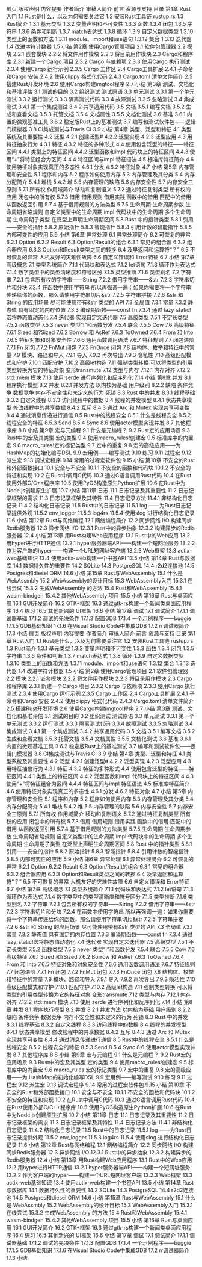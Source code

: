 扉页
版权声明 
内容提要
作者简介
审稿人简介
前言
资源与支持
目录
第1章   Rust入门
  1.1 Rust是什么，以及为何需要关注它
  1.2 安装Rust工具链
    rustup.rs
  1.3 Rust简介
    1.3.1  基元类型
    1.3.2  变量声明和不可变性
    1.3.3  函数
    1.3.4  闭包
    1.3.5  字符串
    1.3.6  条件和判断
    1.3.7  match表达式
    1.3.8  循环
    1.3.9  自定义数据类型
    1.3.10  类型上的函数和方法
    1.3.11  module、import和use语句
    1.3.12  集合
    1.3.13  迭代器
  1.4  改进字符计数器
  1.5 小结
第2章   使用Cargo管理项目
  2.1  软件包管理器
  2.2 模块
    2.2.1  嵌套模块
    2.2.2  将文件用作模块
    2.2.3  将目录用作模块
  2.3 Cargo和程序库
    2.3.1  新建一个Cargo 项目
    2.3.2  Cargo 与依赖项
    2.3.3  使用Cargo 执行测试
    2.3.4  使用Cargo 运行示例
    2.3.5  Cargo 工作区
  2.4 Cargo工具扩展
    2.4.1  子命令和Cargo 安装
    2.4.2  使用clippy 格式化代码
    2.4.3  Cargo.toml 清单文件简介
  2.5 搭建Rust开发环境
  2.6 使用Cargo构建imgtool程序
  2.7 小结
第3章   测试、文档化和基准评估
  3.1  测试的目的
  3.2  组织测试
    测试原语
  3.3  单元测试
    3.3.1  第一个单元测试
    3.3.2  运行测试
    3.3.3  隔离测试代码
    3.3.4  故障测试
    3.3.5  忽略测试
  3.4  集成测试
    3.4.1  第一个集成测试
    3.4.2  共享通用代码
  3.5 文档
    3.5.1  编写文档
    3.5.2  生成和查看文档
    3.5.3  托管文档
    3.5.4  文档属性
    3.5.5  文档化测试
  3.6 基准
    3.6.1  内置的微观基准工具
    3.6.2  稳定版Rust上的基准测试
  3.7  编写和测试软件包——逻辑门模拟器
  3.8  CI集成测试与Travis CI
  3.9 小结
第4章   类型、泛型和特征
  4.1  类型系统及其重要性
  4.2 泛型
    4.2.1  创建泛型#
    4.2.2  泛型实现
    4.2.3  泛型应用
  4.3  用特征抽象行为
    4.3.1  特征
    4.3.2  特征的多种形式
  4.4  使用包含泛型的特征——特征区间
    4.4.1  类型上的特征区间
    4.4.2  泛型函数和impl 代码块上的特征区间
    4.4.3  使用“+”将特征组合为区间
    4.4.4  特征区间与impl 特征语法
  4.5  标准库特征简介
  4.6  使用特征对象实现真正的多态性
    4.6.1  分发
    4.6.2  特征对象
  4.7 小结
第5章   内存管理和安全性
  5.1  程序和内存
  5.2  程序如何使用内存
  5.3  内存管理及其分类
  5.4  内存分配简介
    5.4.1  堆栈
    5.4.2  堆
  5.5  内存管理的缺陷
  5.6 内存安全性
  5.7 内存安全三原则
    5.7.1 所有权
      作用域简介
      移动和复制语义
    5.7.2 通过特征复制类型
      所有权的应用
      闭包中的所有权
    5.7.3 借用
      借用规则
      借用实践
        函数中的借用
        匹配中的借用
        从函数返回引用
    5.7.4 基于借用规则的方法类型
    5.7.5 生命周期
      生命周期参数
      生命周期省略规则
      自定义类型中的生命周期
      impl 代码块中的生命周期
      多个生命周期
      生命周期子类型
      在泛型上声明生命周期区间
  5.8 Rust 中的指针类型
    5.8.1 引用——安全的指针
    5.8.2 原始指针
    5.8.3 智能指针
    5.8.4 引用计数的智能指针
    5.8.5 内部可变性的应用
  5.9 小结
第6章    异常处理
  6.1  异常处理简介
  6.2  可恢复的异常
    6.2.1  Option
    6.2.2  Result
  6.3  Option/Result的组合
    6.3.1  常见的组合器
    6.3.2  组合器应用
    6.3.3  Option和Result类型之间的转换
  6.4  及早返回和运算符“？”
  6.5  不可恢复的异常
    人机友好的灾难性故障
  6.6  自定义错误和 Error特征
  6.7 小结
第7章   高级概念
  7.1  类型系统简介
    7.1.1  代码块和表达式
    7.1.2  let语句
    7.1.3  循环作为表达式
    7.1.4  数字类型中的类型清晰度和符号区分
    7.1.5  类型推断
    7.1.6  类型别名
  7.2 字符串
    7.2.1 包含所有权的字符串——String
    7.2.2 借用字符串——&str
    7.2.3 字符串切片和分块
    7.2.4 在函数中使用字符串
      所以再强调一遍：如果你需要将一个字符串传递给你的函数，那么请使用字符串切片&str
    7.2.5 字符串拼接
    7.2.6 &str 和 String 的应用场景
      尽可能使用带有&str 类型的 API
  7.3 全局值
    7.3.1 常量
    7.3.2 静态值
      具有固定的内存位置
    7.3.3 编译期函数——const fn
    7.3.4 通过 lazy_static!宏将静态值动态化
  7.4 迭代器
    实现自定义迭代器
  7.5 高级类型
    7.5.1 不定长类型
    7.5.2 函数类型
    7.5.3 never 类型“!”和函数分发
    7.5.4 联合
    7.5.5 Cow
  7.6 高级特征
    7.6.1 Sized 和?Sized
    7.6.2 Borrow 和 AsRef
    7.6.3 ToOwned
    7.6.4 From 和 Into
    7.6.5 特征对象和对象安全性
    7.6.6 通用函数调用语法
    7.6.7 特征规则
  7.7 闭包进阶
    7.7.1 Fn 闭包
    7.7.2 FnMut 闭包
    7.7.3 FnOnce 闭包
  7.8 结构体、枚举和特征中的常量
  7.9  模块、路径和导入
    7.9.1  导入
    7.9.2  再次导出
    7.9.3  隐私性
  7.10  高级匹配模式和守护
    7.10.1  匹配守护
    7.10.2  高级let构造
  7.11 强制类型转换
    可以将类型的引用类型转换为它的特征对象
    变形transmute
  7.12 类型与内存
    7.12.1 内存对齐
    7.12.2 std::mem 模块
  7.13 使用 serde 进行序列化和反序列化
  7.14 小结
第8章   并发
  8.1 程序执行模型
  8.2 并发
    8.2.1 并发方法
      以内核为基础
      用户级别
    8.2.2 缺陷
      条件竞争
      数据竞争
      内存不安全性和未定义的行为
      死锁
  8.3 Rust 中的并发
    8.3.1 线程基础
    8.3.2 自定义线程
    8.3.3 访问线程中的数据
  8.4 线程的并发模型
    8.4.1 状态共享模型
      修改线程中的共享数据
    8.4.2 互斥
    8.4.3 通过 Arc 和 Mutex 实现共享可变性
    8.4.4 通过消息传递进行通信
  8.5 Rust中的线程安全
    8.5.1  什么是线程安全
    8.5.2  线程安全的特征
    8.5.3  Send
    8.5.4  Sync
  8.6 使用actor模型实现并发
  8.7  其他程序库
  8.8 小结
第9章   宏与元编程
  9.1  什么是元编程？
  9.2 Rust宏的应用场景
  9.3 Rust中的宏及其类型
    宏的类型
  9.4 使用macro_rules!创建宏
  9.5  标准库中的内置宏
  9.6 macro_rules!宏的标记类型
  9.7  宏中的重复
  9.8  宏的高级应用——为 HashMap的初始化编写DSL
  9.9  宏用例——编写测试
  9.10 练习
  9.11  过程宏
  9.12  派生宏
  9.13  调试宏程序
  9.14  常用的过程宏软件包
  9.15 小结
第10章   不安全的Rust和外部函数接口
  10.1  安全与不安全
    10.1.1  不安全的函数和代码块
    10.1.2  不安全的特征和实现
  10.2 在Rust中调用C代码
  10.3 通过C语言调用Rust代码
  10.4 在Rust使用外部C/C++程序库
  10.5 使用PyO3构造原生Python扩展
  10.6 在Rust中为Node.js创建原生扩展
  10.7 小结
第11章   日志
  11.1  日志记录及其重要性
  11.2  日志记录框架的需求
  11.3  日志记录框架及其特性
  11.4  日志记录方法
    11.4.1  非结构化日志记录
    11.4.2  结构化日志记录
  11.5 Rust中的日志记录
    11.5.1  log  ——为Rust日志记录提供外观
    11.5.2  env_logger
    11.5.3  log4rs
    11.5.4  使用slog 进行结构化日志记录
  11.6 小结
第12章   Rust与网络编程
  12.1  网络编程简介
  12.2  同步网络 I/O
    构建同步Redis服务器
  12.3  异步网络 I/O
    12.3.1  Rust中的异步抽象
    12.3.2  构建异步的Redis服务器
  12.4 小结
第13章   用Rust构建Web应用程序
  13.1 Rust中的Web应用
  13.2 用hyper进行HTTP通信
    13.2.1  hyper服务器端API——构建一个短网址服务
    13.2.2  作为客户端的hyper——构建一个URL短网址客户端
    13.2.3  Web框架
  13.3 actix-web基础知识
  13.4 使用actix-web构建一个书签API
  13.5 小结
第14章   Rust与数据库
  14.1  数据持久性的重要性
  14.2 SQLite
  14.3 PostgreSQL
  14.4 r2d2连接池
  14.5 Postgres和diesel ORM
  14.6 小结
第15章   Rust与WebAssembly
  15.1  什么是 WebAssmbly
  15.2 WebAssembly的设计目标
  15.3 WebAssembly入门
    15.3.1  在线尝试
    15.3.2  生成WebAssembly 的方法
  15.4 Rust和WebAssembly
    15.4.1  wasm-bindgen
    15.4.2  其他WebAssembly 项目
  15.5 小结
第16章   Rust与桌面应用
  16.1 GUI开发简介
  16.2 GTK+框架
  16.3 通过gtk-rs构建一个新闻类桌面应用程序
  16.4 练习
  16.5  其他新兴的 UI框架
  16.6 小结
第17章   调试
  17.1  调试简介
    17.1.1  调试器基础
    17.1.2  调试的先决条件
    17.1.3  配置GDB
    17.1.4  一个示例程序——buggie
    17.1.5  GDB基础知识
    17.1.6  在Visual Studio Code中集成GDB
  17.2  rr调试器简介
  17.3 小结
扉页
版权声明 
内容提要
作者简介
审稿人简介
前言
资源与支持
目录
第1章   Rust入门
  1.1 Rust是什么，以及为何需要关注它
  1.2 安装Rust工具链
    rustup.rs
  1.3 Rust简介
    1.3.1  基元类型
    1.3.2  变量声明和不可变性
    1.3.3  函数
    1.3.4  闭包
    1.3.5  字符串
    1.3.6  条件和判断
    1.3.7  match表达式
    1.3.8  循环
    1.3.9  自定义数据类型
    1.3.10  类型上的函数和方法
    1.3.11  module、import和use语句
    1.3.12  集合
    1.3.13  迭代器
  1.4  改进字符计数器
  1.5 小结
第2章   使用Cargo管理项目
  2.1  软件包管理器
  2.2 模块
    2.2.1  嵌套模块
    2.2.2  将文件用作模块
    2.2.3  将目录用作模块
  2.3 Cargo和程序库
    2.3.1  新建一个Cargo 项目
    2.3.2  Cargo 与依赖项
    2.3.3  使用Cargo 执行测试
    2.3.4  使用Cargo 运行示例
    2.3.5  Cargo 工作区
  2.4 Cargo工具扩展
    2.4.1  子命令和Cargo 安装
    2.4.2  使用clippy 格式化代码
    2.4.3  Cargo.toml 清单文件简介
  2.5 搭建Rust开发环境
  2.6 使用Cargo构建imgtool程序
  2.7 小结
第3章   测试、文档化和基准评估
  3.1  测试的目的
  3.2  组织测试
    测试原语
  3.3  单元测试
    3.3.1  第一个单元测试
    3.3.2  运行测试
    3.3.3  隔离测试代码
    3.3.4  故障测试
    3.3.5  忽略测试
  3.4  集成测试
    3.4.1  第一个集成测试
    3.4.2  共享通用代码
  3.5 文档
    3.5.1  编写文档
    3.5.2  生成和查看文档
    3.5.3  托管文档
    3.5.4  文档属性
    3.5.5  文档化测试
  3.6 基准
    3.6.1  内置的微观基准工具
    3.6.2  稳定版Rust上的基准测试
  3.7  编写和测试软件包——逻辑门模拟器
  3.8  CI集成测试与Travis CI
  3.9 小结
第4章   类型、泛型和特征
  4.1  类型系统及其重要性
  4.2 泛型
    4.2.1  创建泛型#
    4.2.2  泛型实现
    4.2.3  泛型应用
  4.3  用特征抽象行为
    4.3.1  特征
    4.3.2  特征的多种形式
  4.4  使用包含泛型的特征——特征区间
    4.4.1  类型上的特征区间
    4.4.2  泛型函数和impl 代码块上的特征区间
    4.4.3  使用“+”将特征组合为区间
    4.4.4  特征区间与impl 特征语法
  4.5  标准库特征简介
  4.6  使用特征对象实现真正的多态性
    4.6.1  分发
    4.6.2  特征对象
  4.7 小结
第5章   内存管理和安全性
  5.1  程序和内存
  5.2  程序如何使用内存
  5.3  内存管理及其分类
  5.4  内存分配简介
    5.4.1  堆栈
    5.4.2  堆
  5.5  内存管理的缺陷
  5.6 内存安全性
  5.7 内存安全三原则
    5.7.1 所有权
      作用域简介
      移动和复制语义
    5.7.2 通过特征复制类型
      所有权的应用
      闭包中的所有权
    5.7.3 借用
      借用规则
      借用实践
        函数中的借用
        匹配中的借用
        从函数返回引用
    5.7.4 基于借用规则的方法类型
    5.7.5 生命周期
      生命周期参数
      生命周期省略规则
      自定义类型中的生命周期
      impl 代码块中的生命周期
      多个生命周期
      生命周期子类型
      在泛型上声明生命周期区间
  5.8 Rust 中的指针类型
    5.8.1 引用——安全的指针
    5.8.2 原始指针
    5.8.3 智能指针
    5.8.4 引用计数的智能指针
    5.8.5 内部可变性的应用
  5.9 小结
第6章    异常处理
  6.1  异常处理简介
  6.2  可恢复的异常
    6.2.1  Option
    6.2.2  Result
  6.3  Option/Result的组合
    6.3.1  常见的组合器
    6.3.2  组合器应用
    6.3.3  Option和Result类型之间的转换
  6.4  及早返回和运算符“？”
  6.5  不可恢复的异常
    人机友好的灾难性故障
  6.6  自定义错误和 Error特征
  6.7 小结
第7章   高级概念
  7.1  类型系统简介
    7.1.1  代码块和表达式
    7.1.2  let语句
    7.1.3  循环作为表达式
    7.1.4  数字类型中的类型清晰度和符号区分
    7.1.5  类型推断
    7.1.6  类型别名
  7.2 字符串
    7.2.1 包含所有权的字符串——String
    7.2.2 借用字符串——&str
    7.2.3 字符串切片和分块
    7.2.4 在函数中使用字符串
      所以再强调一遍：如果你需要将一个字符串传递给你的函数，那么请使用字符串切片&str
    7.2.5 字符串拼接
    7.2.6 &str 和 String 的应用场景
      尽可能使用带有&str 类型的 API
  7.3 全局值
    7.3.1 常量
    7.3.2 静态值
      具有固定的内存位置
    7.3.3 编译期函数——const fn
    7.3.4 通过 lazy_static!宏将静态值动态化
  7.4 迭代器
    实现自定义迭代器
  7.5 高级类型
    7.5.1 不定长类型
    7.5.2 函数类型
    7.5.3 never 类型“!”和函数分发
    7.5.4 联合
    7.5.5 Cow
  7.6 高级特征
    7.6.1 Sized 和?Sized
    7.6.2 Borrow 和 AsRef
    7.6.3 ToOwned
    7.6.4 From 和 Into
    7.6.5 特征对象和对象安全性
    7.6.6 通用函数调用语法
    7.6.7 特征规则
  7.7 闭包进阶
    7.7.1 Fn 闭包
    7.7.2 FnMut 闭包
    7.7.3 FnOnce 闭包
  7.8 结构体、枚举和特征中的常量
  7.9  模块、路径和导入
    7.9.1  导入
    7.9.2  再次导出
    7.9.3  隐私性
  7.10  高级匹配模式和守护
    7.10.1  匹配守护
    7.10.2  高级let构造
  7.11 强制类型转换
    可以将类型的引用类型转换为它的特征对象
    变形transmute
  7.12 类型与内存
    7.12.1 内存对齐
    7.12.2 std::mem 模块
  7.13 使用 serde 进行序列化和反序列化
  7.14 小结
第8章   并发
  8.1 程序执行模型
  8.2 并发
    8.2.1 并发方法
      以内核为基础
      用户级别
    8.2.2 缺陷
      条件竞争
      数据竞争
      内存不安全性和未定义的行为
      死锁
  8.3 Rust 中的并发
    8.3.1 线程基础
    8.3.2 自定义线程
    8.3.3 访问线程中的数据
  8.4 线程的并发模型
    8.4.1 状态共享模型
      修改线程中的共享数据
    8.4.2 互斥
    8.4.3 通过 Arc 和 Mutex 实现共享可变性
    8.4.4 通过消息传递进行通信
  8.5 Rust中的线程安全
    8.5.1  什么是线程安全
    8.5.2  线程安全的特征
    8.5.3  Send
    8.5.4  Sync
  8.6 使用actor模型实现并发
  8.7  其他程序库
  8.8 小结
第9章   宏与元编程
  9.1  什么是元编程？
  9.2 Rust宏的应用场景
  9.3 Rust中的宏及其类型
    宏的类型
  9.4 使用macro_rules!创建宏
  9.5  标准库中的内置宏
  9.6 macro_rules!宏的标记类型
  9.7  宏中的重复
  9.8  宏的高级应用——为 HashMap的初始化编写DSL
  9.9  宏用例——编写测试
  9.10 练习
  9.11  过程宏
  9.12  派生宏
  9.13  调试宏程序
  9.14  常用的过程宏软件包
  9.15 小结
第10章   不安全的Rust和外部函数接口
  10.1  安全与不安全
    10.1.1  不安全的函数和代码块
    10.1.2  不安全的特征和实现
  10.2 在Rust中调用C代码
  10.3 通过C语言调用Rust代码
  10.4 在Rust使用外部C/C++程序库
  10.5 使用PyO3构造原生Python扩展
  10.6 在Rust中为Node.js创建原生扩展
  10.7 小结
第11章   日志
  11.1  日志记录及其重要性
  11.2  日志记录框架的需求
  11.3  日志记录框架及其特性
  11.4  日志记录方法
    11.4.1  非结构化日志记录
    11.4.2  结构化日志记录
  11.5 Rust中的日志记录
    11.5.1  log  ——为Rust日志记录提供外观
    11.5.2  env_logger
    11.5.3  log4rs
    11.5.4  使用slog 进行结构化日志记录
  11.6 小结
第12章   Rust与网络编程
  12.1  网络编程简介
  12.2  同步网络 I/O
    构建同步Redis服务器
  12.3  异步网络 I/O
    12.3.1  Rust中的异步抽象
    12.3.2  构建异步的Redis服务器
  12.4 小结
第13章   用Rust构建Web应用程序
  13.1 Rust中的Web应用
  13.2 用hyper进行HTTP通信
    13.2.1  hyper服务器端API——构建一个短网址服务
    13.2.2  作为客户端的hyper——构建一个URL短网址客户端
    13.2.3  Web框架
  13.3 actix-web基础知识
  13.4 使用actix-web构建一个书签API
  13.5 小结
第14章   Rust与数据库
  14.1  数据持久性的重要性
  14.2 SQLite
  14.3 PostgreSQL
  14.4 r2d2连接池
  14.5 Postgres和diesel ORM
  14.6 小结
第15章   Rust与WebAssembly
  15.1  什么是 WebAssmbly
  15.2 WebAssembly的设计目标
  15.3 WebAssembly入门
    15.3.1  在线尝试
    15.3.2  生成WebAssembly 的方法
  15.4 Rust和WebAssembly
    15.4.1  wasm-bindgen
    15.4.2  其他WebAssembly 项目
  15.5 小结
第16章   Rust与桌面应用
  16.1 GUI开发简介
  16.2 GTK+框架
  16.3 通过gtk-rs构建一个新闻类桌面应用程序
  16.4 练习
  16.5  其他新兴的 UI框架
  16.6 小结
第17章   调试
  17.1  调试简介
    17.1.1  调试器基础
    17.1.2  调试的先决条件
    17.1.3  配置GDB
    17.1.4  一个示例程序——buggie
    17.1.5  GDB基础知识
    17.1.6  在Visual Studio Code中集成GDB
  17.2  rr调试器简介
  17.3 小结